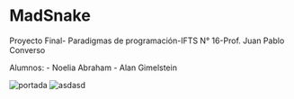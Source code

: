 # MadSnake
Proyecto Final- Paradigmas de programación-IFTS N° 16-Prof. Juan Pablo Converso

Alumnos: - Noelia Abraham
         - Alan Gimelstein
         
         
![portada](https://user-images.githubusercontent.com/82983554/146477360-437844a0-255f-4225-a2d2-d33b803a73ea.png)
![asdasd](https://user-images.githubusercontent.com/82983554/146477534-ff4cbd5f-3641-4f52-8173-f572b39410fb.JPG)


